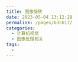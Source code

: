 ```yaml
---
title: 图像旋转
date: 2023-05-04 13:12:29
permalink: /pages/b3c617/
categories:
  - 计算机视觉
  - 图像处理相关
tags:
  - 
---
```

